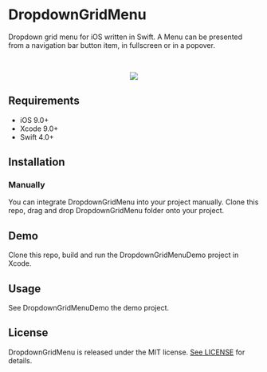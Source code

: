 # DropdownGridMenu

Dropdown grid menu for iOS written in Swift. A Menu can be presented from a navigation bar button item, in fullscreen or in a popover.

<br />
<p align="center">
<img src="https://raw.github.com/ochornenko/DropdownGridMenu/master/Screenshots/demo.gif">
</p>

## Requirements

- iOS 9.0+
- Xcode 9.0+
- Swift 4.0+

## Installation

### Manually

You can integrate DropdownGridMenu into your project manually. Clone this repo, drag and drop DropdownGridMenu folder onto your project.

## Demo

Clone this repo, build and run the DropdownGridMenuDemo project in Xcode.

## Usage

See DropdownGridMenuDemo the demo project.

## License

DropdownGridMenu is released under the MIT license. [See LICENSE](https://github.com/ochornenko/DropdownGridMenu/blob/master/LICENSE) for details.
